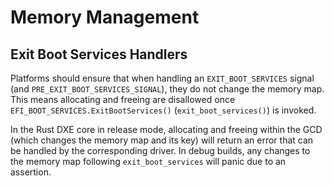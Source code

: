 # Memory Management

## Exit Boot Services Handlers

Platforms should ensure that when handling an `EXIT_BOOT_SERVICES` signal (and `PRE_EXIT_BOOT_SERVICES_SIGNAL`),
they do not change the memory map. This means allocating and freeing are disallowed once
`EFI_BOOT_SERVICES.ExitBootServices()` (`exit_boot_services()`) is invoked.

In the Rust DXE core in release mode, allocating and freeing within the GCD (which changes the memory map and its key)
will return an error that can be handled by the corresponding driver.
In debug builds, any changes to the memory map following `exit_boot_services` will panic due to an assertion.
